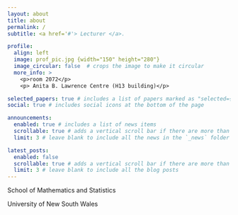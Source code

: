 ```yaml
---
layout: about
title: about
permalink: /
subtitle: <a href='#'> Lecturer </a>. 

profile:
  align: left
  image: prof_pic.jpg {width="150" height="280"}
  image_circular: false  # crops the image to make it circular
  more_info: >
    <p>room 2072</p>
    <p> Anita B. Lawrence Centre (H13 building)</p>

selected_papers: true # includes a list of papers marked as "selected={true}"
social: true # includes social icons at the bottom of the page

announcements:
  enabled: true # includes a list of news items
  scrollable: true # adds a vertical scroll bar if there are more than 3 news items
  limit: 3 # leave blank to include all the news in the `_news` folder

latest_posts:
  enabled: false
  scrollable: true # adds a vertical scroll bar if there are more than 3 new posts items
  limit: 3 # leave blank to include all the blog posts
---
```


<p>School of Mathematics and Statistics</p> 
<p>University of New South Wales</p>
